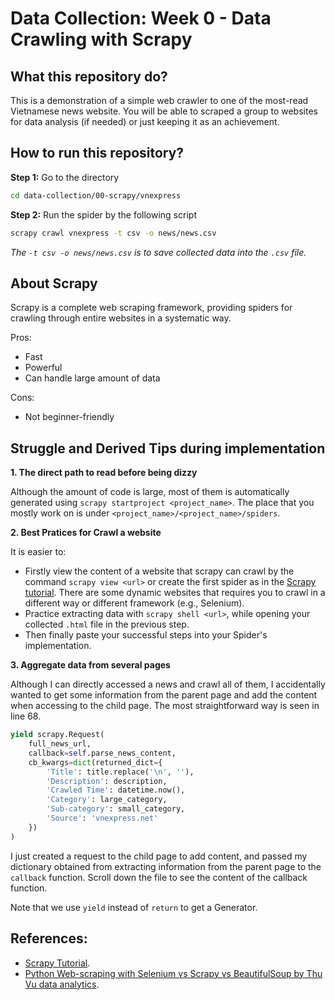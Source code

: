 # Data Collection: Week 0 - Data Crawling with Scrapy

## What this repository do?

This is a demonstration of a simple web crawler to one of the most-read Vietnamese news website. You will be able to scraped a group to websites for data analysis (if needed) or just keeping it as an achievement.

## How to run this repository?

**Step 1:** Go to the directory
```bash
cd data-collection/00-scrapy/vnexpress
```

**Step 2:** Run the spider by the following script
```bash
scrapy crawl vnexpress -t csv -o news/news.csv
```
*The `-t csv -o news/news.csv` is to save collected data into the `.csv` file.*

## About Scrapy

Scrapy is a complete web scraping framework, providing spiders for crawling through entire websites in a systematic way.

Pros:
- Fast
- Powerful
- Can handle large amount of data

Cons:
- Not beginner-friendly

## Struggle and Derived Tips during implementation

**1. The direct path to read before being dizzy**

Although the amount of code is large, most of them is automatically generated using `scrapy startproject <project_name>`. The place that you mostly work on is under `<project_name>/<project_name>/spiders`.

**2. Best Pratices for Crawl a website**

It is easier to:
- Firstly view the content of a website that scrapy can crawl by the command `scrapy view <url>` or create the first spider as in the [Scrapy tutorial](https://docs.scrapy.org/en/latest/intro/tutorial.html). There are some dynamic websites that requires you to crawl in a different way or different framework (e.g., Selenium).
- Practice extracting data with `scrapy shell <url>`, while opening your collected `.html` file in the previous step.
- Then finally paste your successful steps into your Spider's implementation.

**3. Aggregate data from several pages**

Although I can directly accessed a news and crawl all of them, I accidentally wanted to get some information from the parent page and add the content when accessing to the child page. The most straightforward way is seen in line 68.
```python
yield scrapy.Request(
    full_news_url,
    callback=self.parse_news_content,
    cb_kwargs=dict(returned_dict={
        'Title': title.replace('\n', ''),
        'Description': description,
        'Crawled Time': datetime.now(),
        'Category': large_category,
        'Sub-category': small_category,
        'Source': 'vnexpress.net'
    })
)
```

I just created a request to the child page to add content, and passed my dictionary obtained from extracting information from the parent page to the `callback` function. Scroll down the file to see the content of the callback function.

Note that we use `yield` instead of `return` to get a Generator.

## References:

- [Scrapy Tutorial](https://docs.scrapy.org/en/latest/intro/tutorial.html).
- [Python Web-scraping with Selenium vs Scrapy vs BeautifulSoup by Thu Vu data analytics](https://www.youtube.com/watch?v=RuNolAh_4bU).
